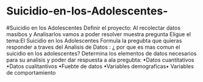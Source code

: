 # Suicidio-en-los-Adolescentes-
#Suicidio en los Adolescentes 
Definir el proyecto: Al recolectar datos masibos y Analisarlos vamos a poder resolver muestra pregunta 
Eligue el tema:El Suicidio en los Adolescentes 
Formula la pregubta que quieras responder a traves del Analisis de Datos : ¿ por que es mas comun el suicidio en los adolescentes?
Determina los elementos de datos necesarios para su analisis y poder dar respuesta a ala pregubta: •Datos cuantitativos •Datos cualitantivos •Fuebte de datos •Variables demograficas• Variables de comportamiento 
